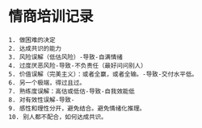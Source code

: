 # 情商培训记录

    1. 做困难的决定
    2. 达成共识的能力
    3. 风险误解（低估风险）-导致-自满情绪
    4. 过度厌恶风险-导致-不负责任（最好问问别人）
    5. 价值误解（完美主义）：或者全赢，或者全输。-导致-交付水平低。
    6. 另一个极端，得过且过。
    7. 熟练度误解：高估或低估-导致-自我效能低
    8. 对有效性误解-导致-
    9. 感性和理性分开，避免结合。避免情绪化推理。
    10. 别人都不配合，如何达成共识。
